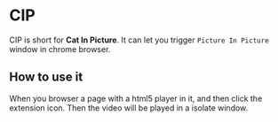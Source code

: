 # CIP

CIP is short for **Cat In Picture**. It can let you trigger `Picture In Picture` window in chrome browser.

## How to use it

When you browser a page with a html5 player in it, and then click the extension icon. Then the video will be played in a isolate window.

##
